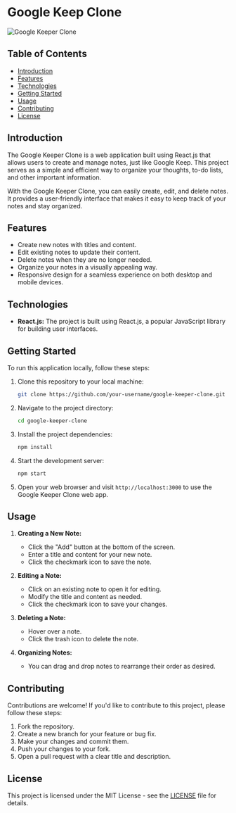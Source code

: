 # Google Keep Clone

![Google Keeper Clone](https://github.com/Krips24/Keeper-App/raw/master/src/images/screenshot.png)

## Table of Contents

- [Introduction](#introduction)
- [Features](#features)
- [Technologies](#technologies)
- [Getting Started](#getting-started)
- [Usage](#usage)
- [Contributing](#contributing)
- [License](#license)

## Introduction

The Google Keeper Clone is a web application built using React.js that allows users to create and manage notes, just like Google Keep. This project serves as a simple and efficient way to organize your thoughts, to-do lists, and other important information.

With the Google Keeper Clone, you can easily create, edit, and delete notes. It provides a user-friendly interface that makes it easy to keep track of your notes and stay organized.

## Features

- Create new notes with titles and content.
- Edit existing notes to update their content.
- Delete notes when they are no longer needed.
- Organize your notes in a visually appealing way.
- Responsive design for a seamless experience on both desktop and mobile devices.

## Technologies

- **React.js:** The project is built using React.js, a popular JavaScript library for building user interfaces.

## Getting Started

To run this application locally, follow these steps:

1. Clone this repository to your local machine:

   ```bash
   git clone https://github.com/your-username/google-keeper-clone.git
   ```

2. Navigate to the project directory:

   ```bash
   cd google-keeper-clone
   ```

3. Install the project dependencies:

   ```bash
   npm install
   ```

4. Start the development server:

   ```bash
   npm start
   ```

5. Open your web browser and visit `http://localhost:3000` to use the Google Keeper Clone web app.

## Usage

1. **Creating a New Note:**
   - Click the "Add" button at the bottom of the screen.
   - Enter a title and content for your new note.
   - Click the checkmark icon to save the note.

2. **Editing a Note:**
   - Click on an existing note to open it for editing.
   - Modify the title and content as needed.
   - Click the checkmark icon to save your changes.

3. **Deleting a Note:**
   - Hover over a note.
   - Click the trash icon to delete the note.

4. **Organizing Notes:**
   - You can drag and drop notes to rearrange their order as desired.

## Contributing

Contributions are welcome! If you'd like to contribute to this project, please follow these steps:

1. Fork the repository.
2. Create a new branch for your feature or bug fix.
3. Make your changes and commit them.
4. Push your changes to your fork.
5. Open a pull request with a clear title and description.

## License

This project is licensed under the MIT License - see the [LICENSE](LICENSE) file for details.
